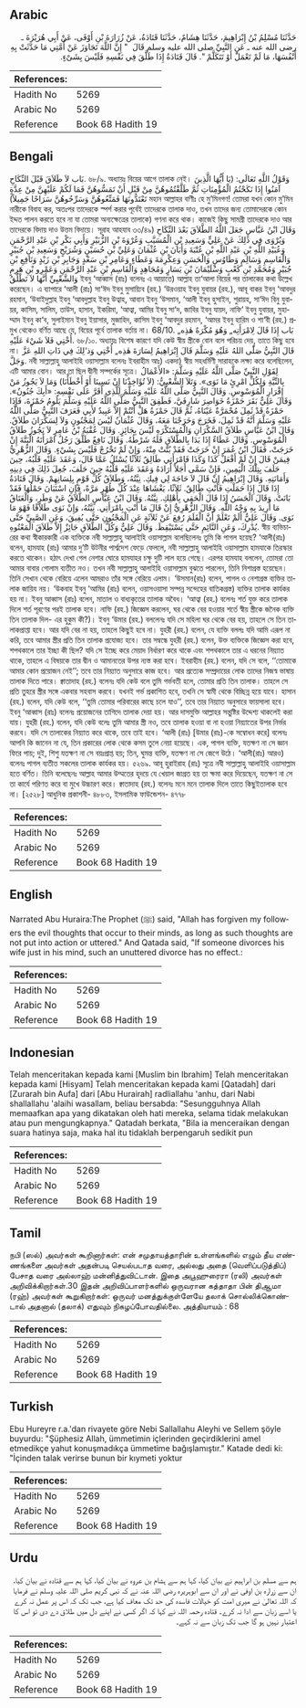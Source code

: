 ## Arabic


<div dir="rtl" lang="ar" style={{fontSize:'larger',backgroundColor:'#f8f9fa',padding:20}}>
حَدَّثَنَا مُسْلِمُ بْنُ إِبْرَاهِيمَ، حَدَّثَنَا هِشَامٌ، حَدَّثَنَا قَتَادَةُ، عَنْ زُرَارَةَ بْنِ أَوْفَى، عَنْ أَبِي هُرَيْرَةَ ـ رضى الله عنه ـ عَنِ النَّبِيِّ صلى الله عليه وسلم قَالَ ‏ "‏ إِنَّ اللَّهَ تَجَاوَزَ عَنْ أُمَّتِي مَا حَدَّثَتْ بِهِ أَنْفُسَهَا، مَا لَمْ تَعْمَلْ أَوْ تَتَكَلَّمْ ‏"‏‏.‏ قَالَ قَتَادَةُ إِذَا طَلَّقَ فِي نَفْسِهِ فَلَيْسَ بِشَىْءٍ‏.‏
</div>
<div style={{backgroundColor:'#f8f9fa',padding:20, marginBottom: 10}}><table> <thead> <tr> <th>References:</th> <th></th> </tr> </thead> <tbody><tr><td>Hadith No</td><td>5269</td></tr><tr><td>Arabic No</td><td>5269</td></tr><tr><td>Reference</td><td>Book 68 Hadith 19</td></tr></tbody></table></div>

## Bengali


<div dir="ltr" lang="bn" style={{fontSize:'larger',backgroundColor:'#f8f9fa',padding:20}}>
بَاب لاَ طَلاَقَ قَبْلَ النِّكَاحِ. ৬৮/৯. অধ্যায়ঃ বিয়ের আগে তালাক নেই। وَقَوْلُ اللَّهِ تَعَالَى: (يَا أَيُّهَا الَّذِينَ آمَنُوا إِذَا نَكَحْتُمُ الْمُؤْمِنَاتِ ثُمَّ طَلَّقْتُمُوهُنَّ مِنْ قَبْلِ أَنْ تَمَسُّوهُنَّ فَمَا لَكُمْ عَلَيْهِنَّ مِنْ عِدَّةٍ تَعْتَدُّونَهَا فَمَتِّعُوهُنَّ وَسَرِّحُوهُنَّ سَرَاحًا جَمِيلاً) মহান আল্লাহর বাণীঃ হে মু’মিনগণ! তোমরা যখন কোন মু’মিন নারীকে বিবাহ কর, অতঃপর তাদেরকে স্পর্শ করার পূর্বেই তাদেরকে তালাক দাও, তখন তাদের জন্য তোমাদেরকে কোন ইদ্দত পালন করতে হবে না যা তোমরা অন্যক্ষেত্রের তালাকে) গণনা করে থাক। কাজেই কিছু সামগ্রী তাদেরকে দাও আর তাদেরকে বিদায় দাও উত্তম বিদায়ে। সূরাহ আহযাব ৩৩/৪৯) وَقَالَ ابْنُ عَبَّاسٍ جَعَلَ اللَّهُ الطَّلاَقَ بَعْدَ النِّكَاحِ وَيُرْوَى فِي ذَلِكَ عَنْ عَلِيٍّ وَسَعِيدِ بْنِ الْمُسَيَّبِ وَعُرْوَةَ بْنِ الزُّبَيْرِ وَأَبِي بَكْرِ بْنِ عَبْدِ الرَّحْمَنِ وَعُبَيْدِ اللَّهِ بْنِ عَبْدِ اللَّهِ بْنِ عُتْبَةَ وَأَبَانَ بْنِ عُثْمَانَ وَعَلِيِّ بْنِ حُسَيْنٍ وَشُرَيْحٍ وَسَعِيدِ بْنِ جُبَيْرٍ وَالْقَاسِمِ وَسَالِمٍ وَطَاوُسٍ وَالْحَسَنِ وَعِكْرِمَةَ وَعَطَاءٍ وَعَامِرِ بْنِ سَعْدٍ وَجَابِرِ بْنِ زَيْدٍ وَنَافِعِ بْنِ جُبَيْرٍ وَمُحَمَّدِ بْنِ كَعْبٍ وَسُلَيْمَانَ بْنِ يَسَارٍ وَمُجَاهِدٍ وَالْقَاسِمِ بْنِ عَبْدِ الرَّحْمَنِ وَعَمْرِو بْنِ هَرِمٍ وَالشَّعْبِيِّ أَنَّهَا لاَ تَطْلُقُ ইবনু ‘আব্বাস (রাঃ) বলেনঃ এ আয়াতে) আল্লাহ তা‘আলা বিয়ের পর তালাকের কথা উল্লেখ করেছেন। এ ব্যাপারে ‘আলী (রাঃ) সা‘ঈদ ইবনু মুসায়্যিব (রহ.) ‘উরওয়াহ ইবনু যুবায়র (রহ.), আবূ বাকর ইবনু ‘আবদুর রহমান, ‘উবাইদুল্লাহ ইবনু ‘আবদুল্লাহ ইবনু উত্বাহ, আবান ইবনু ‘উসমান, ‘আলী ইবনু হুসাইন, শুরায়হ, সা‘ঈদ বিনু যুবায়র, কাসিম, সালিম, তাউস, হাসান, ইকরিমা, ‘আত্বা, আমির ইবনু সা‘দ, জাবির ইবনু যায়দ, নাফি‘ ইবনু যুবায়র, মুহাম্মাদ ইবনু কা‘ব, সুলাইমান ইবনু ইয়াসার, মুজাহিদ, কাসিম ইবনু ‘আবদুর রহমান, ‘আমর ইবনু হারিম ও শা‘বী (রহ.) প্রমুখ থেকেও বর্ণিত আছে যে, বিয়ের পূর্বে তালাক বর্তায় না। 68/10. بَاب إِذَا قَالَ لِامْرَأَتِه„ وَهُوَ مُكْرَهٌ هٰذِه„ أُخْتِي فَلاَ شَيْءَ عَلَيْهِ. ৬৮/১০. অধ্যায়ঃ বিশেষ কারণে যদি কেউ স্বীয় স্ত্রীকে বোন বলে পরিচয় দেয়, তাতে কিছু হবে না। قَالَ النَّبِيُّ صَلّٰى اللهُ عَلَيْهِ وَسَلَّمَ قَالَ إِبْرَاهِيمُ لِسَارَةَ هٰذِه„ أُخْتِي وَذ‘لِكَ فِي ذَاتِ اللهِ عَزَّ وَجَلَّ. নবী সাল্লাল্লাহু আলাইহি ওয়াসাল্লাম বলেনঃ ইবরাহীম আঃ) একদা) স্বীয় সহধর্মিণী সারাহকে লক্ষ্য করে বলেছিলেন, এটি আমার বোন। আর তা ছিল দ্বীনী সম্পর্কের সূত্রে। لِقَوْلِ النَّبِيِّ صَلَّى اللَّهُ عَلَيْهِ وَسَلَّمَ: «الأَعْمَالُ بِالنِّيَّةِ وَلِكُلِّ امْرِئٍ مَا نَوَى». وَتَلاَ الشَّعْبِيُّ: (لاَ تُؤَاخِذْنَا إِنْ نَسِينَا أَوْ أَخْطَأْنَا) وَمَا لاَ يَجُوزُ مَنْ إِقْرَارِ الْمُوَسْوِسِ. وَقَالَ النَّبِيُّ صَلَّى اللَّهُ عَلَيْهِ وَسَلَّمَ لِلَّذِي أَقَرَّ عَلَى نَفْسِهِ: «أَبِكَ جُنُونٌ». وَقَالَ عَلِيٌّ بَقَرَ حَمْزَةُ خَوَاصِرَ شَارِفَيَّ، فَطَفِقَ النَّبِيُّ صَلَّى اللَّهُ عَلَيْهِ وَسَلَّمَ يَلُومُ حَمْزَةَ، فَإِذَا حَمْزَةُ قَدْ ثَمِلَ مُحْمَرَّةٌ عَيْنَاهُ، ثُمَّ قَالَ حَمْزَةُ هَلْ أَنْتُمْ إِلاَّ عَبِيدٌ لأَبِي فَعَرَفَ النَّبِيُّ صَلَّى اللَّهُ عَلَيْهِ وَسَلَّمَ أَنَّهُ قَدْ ثَمِلَ، فَخَرَجَ وَخَرَجْنَا مَعَهُ، وَقَالَ عُثْمَانُ لَيْسَ لِمَجْنُونٍ وَلاَ لِسَكْرَانَ طَلاَقٌ. وَقَالَ ابْنُ عَبَّاسٍ طَلاَقُ السَّكْرَانِ وَالْمُسْتَكْرَهِ لَيْسَ بِجَائِزٍ. وَقَالَ عُقْبَةُ بْنُ عَامِرٍ لاَ يَجُوزُ طَلاَقُ الْمُوَسْوِسِ. وَقَالَ عَطَاءٌ إِذَا بَدَا بِالطَّلاَقِ فَلَهُ شَرْطُهُ. وَقَالَ نَافِعٌ طَلَّقَ رَجُلٌ امْرَأَتَهُ الْبَتَّةَ إِنْ خَرَجَتْ، فَقَالَ ابْنُ عُمَرَ إِنْ خَرَجَتْ فَقَدْ بُتَّتْ مِنْهُ، وَإِنْ لَمْ تَخْرُجْ فَلَيْسَ بِشَيْءٍ. وَقَالَ الزُّهْرِيُّ فِيمَنْ قَالَ إِنْ لَمْ أَفْعَلْ كَذَا وَكَذَا فَامْرَأَتِي طَالِقٌ ثَلاَثًا يُسْئَلُ عَمَّا قَالَ، وَعَقَدَ عَلَيْهِ قَلْبُهُ، حِينَ حَلَفَ بِتِلْكَ الْيَمِينِ، فَإِنْ سَمَّى أَجَلاً أَرَادَهُ وَعَقَدَ عَلَيْهِ قَلْبُهُ حِينَ حَلَفَ، جُعِلَ ذَلِكَ فِي دِينِهِ وَأَمَانَتِهِ. وَقَالَ إِبْرَاهِيمُ إِنْ قَالَ لاَ حَاجَةَ لِي فِيكِ. نِيَّتُهُ، وَطَلاَقُ كُلِّ قَوْمٍ بِلِسَانِهِمْ. وَقَالَ قَتَادَةُ إِذَا قَالَ إِذَا حَمَلْتِ فَأَنْتِ طَالِقٌ. ثَلاَثًا، يَغْشَاهَا عِنْدَ كُلِّ طُهْرٍ مَرَّةً، فَإِنِ اسْتَبَانَ حَمْلُهَا فَقَدْ بَانَتْ. وَقَالَ الْحَسَنُ إِذَا قَالَ الْحَقِي بِأَهْلِكِ. نِيَّتُهُ. وَقَالَ ابْنُ عَبَّاسٍ الطَّلاَقُ عَنْ وَطَرٍ، وَالْعَتَاقُ مَا أُرِيدَ بِهِ وَجْهُ اللَّهِ. وَقَالَ الزُّهْرِيُّ إِنْ قَالَ مَا أَنْتِ بِامْرَأَتِي. نِيَّتُهُ، وَإِنْ نَوَى طَلاَقًا فَهْوَ مَا نَوَى. وَقَالَ عَلِيٌّ أَلَمْ تَعْلَمْ أَنَّ الْقَلَمَ رُفِعَ عَنْ ثَلاَثَةٍ عَنِ الْمَجْنُونِ حَتَّى يُفِيقَ، وَعَنِ الصَّبِيِّ حَتَّى يُدْرِكَ، وَعَنِ النَّائِمِ حَتَّى يَسْتَيْقِظَ. وَقَالَ عَلِيٌّ وَكُلُّ الطَّلاَقِ جَائِزٌ إِلاَّ طَلاَقَ الْمَعْتُوهِ. স্বীয় ব্যভিচারের কথা স্বীকারকারী এক ব্যক্তিকে নবী সাল্লাল্লাহু আলাইহি ওয়াসাল্লাম বলেছিলেনঃ তুমি কি পাগল হয়েছ? ‘আলী(রাঃ) বলেন, হামযাহ (রাঃ) আমার দু’টি উটনীর পার্শ্বদেশ ফেড়ে ফেললে, নবী সাল্লাল্লাহু আলাইহি ওয়াসাল্লাম হামযাকে তিরস্কার করতে থাকেন। হঠাৎ দেখা গেল নেশার ঘোরে হামযাহর চক্ষু দুটি লাল হয়ে গেছে। এরপর হামযাহ বললেন, তোমরা তো আমার বাবার গোলাম ব্যতীত নও। তখন নবী সাল্লাল্লাহু আলাইহি ওয়াসাল্লাম বুঝতে পারলেন, তিনি নিশাগ্রস্ত হয়েছেন। তিনি সেখান থেকে বেরিয়ে এলেন আমরাও তাঁর সঙ্গে বেরিয়ে এলাম। ‘উসমান(রাঃ) বলেন, পাগল ও নেশাগ্রস্ত ব্যক্তির তালাক জায়িয নয়। ‘উকবাহ ইবনু ‘আমির (রাঃ) বলেন, ওয়াসওয়াসা সম্পন্ন সন্দেহের বাতিকগ্রস্ত) ব্যক্তির তালাক কার্যকর হয় না। ইবনু আব্বাস (রাঃ) বলেন, মাতাল ও বাধ্যকৃতের তালাক অবৈধ। ‘আত্বা (রহ.) বলেনঃ শর্ত যুক্ত করে তালাক দিলে শর্ত পূরণের পরই তালাক হবে। নাফি (রহ.) জিজ্ঞেস করলেন, ঘর থেকে বের হওয়ার শর্তে স্বীয় স্ত্রীকে জনৈক ব্যক্তি তিন তালাক দিল- এর হুকুম কী?)। ইবনু ‘উমার (রহ.) বললেনঃ যদি সে মহিলা ঘর থেকে বের হয়, তাহলে সে তিন তালাকপ্রাপ্তা হবে। আর যদি বের না হয়, তাহলে কিছুই হবে না। যুহরী (রহ.) বলেন, যে ব্যক্তি বললঃ যদি আমি এরূপ না করি, তবে আমার স্ত্রীর প্রতি তিন তালাক প্রযোজ্য হবে। তার সম্বন্ধে যুহরী (রহ.) বলেন, উক্ত ব্যক্তিকে জিজ্ঞেস করা হবে, শপথকালে তার ইচ্ছা কী ছিল? যদি সে ইচ্ছে করে মেয়াদ নির্ধারণ করে থাকে এবং শপথকালে তার এ ধরনের নিয়্যাত থাকে, তাহলে এ বিষয়কে তার দ্বীন ও আমানতের উপর ন্যস্ত করা হবে। ইবরাহীম (রহ.) বলেন, যদি সে বলে, ‘‘তোমাকে আমার কোন প্রয়োজন নেই’’; তবে তার নিয়্যাত অনুসারে কাজ হবে। আর প্রত্যেক সম্প্রদায়ের লোক তাদের নিজস্ব ভাষায় তালাক দিতে পারে। ক্বাতাদাহ (রহ.) বলেনঃ যদি কেউ বলে তুমি গর্ভবতী হলে, তোমার প্রতি তিন তালাক। তাহলে সে প্রতি তুহরে স্ত্রীর সঙ্গে একবার সহবাস করবে। যখনই গর্ভ প্রকাশিত হবে, তখনি সে স্বামী থেকে বিচ্ছিন্ন হয়ে যাবে। হাসান (রহ.) বলেন, যদি কেউ বলে, ‘‘তুমি তোমার পরিবারের কাছে চলে যাও’’, তবে তার নিয়্যাত অনুসারে ফায়সালা হবে। ইবনু ‘আব্বাস (রাঃ) বলেনঃ প্রয়োজনের তাগিদে তালাক দেয়া হয়। আর দাসমুক্তি আল্লাহর সন্তুষ্টির উদ্দেশ্য থাকলেই করা যায়। যুহরী (রহ.) বলেন, যদি কেউ বলেঃ তুমি আমার স্ত্রী নও, তবে তালাক হওয়া বা না হওয়া নিয়্যাতের উপর নির্ভর করবে। যদি সে তালাকের নিয়্যাত করে থাকে, তবে তাই হবে। ‘আলী (রাঃ) [উমার (রাঃ)-কে সম্বোধন করে] বলেনঃ আপনি কি জানেন না যে, তিন প্রকারের লোক থেকে কসম তুলে নেয়া হয়েছে। এক, পাগল ব্যক্তি, যতক্ষণ না সে জ্ঞান ফিরে পায়; দুই, শিশু যতক্ষণ না সে বয়ঃপ্রাপ্ত হয়; তিন, ঘুমন্ত ব্যক্তি, যতক্ষণ না সে জেগে উঠে। ‘আলী(রাঃ) আরও) বলেনঃ পাগল ব্যতীত সকলের তালাক কার্যকর হয়। ৫২৬৯. আবূ হুরাইরাহ (রাঃ) সূত্রে নবী সাল্লাল্লাহু আলাইহি ওয়াসাল্লাম হতে বর্ণিত। তিনি বলেছেনঃ আল্লাহ আমার উম্মতের হৃদয়ে যে খেয়াল জাগ্রত হয় তা ক্ষমা করে দিয়েছেন, যতক্ষণ না সে তা কার্যে পরিণত করে বা মুখে উচ্চারণ করে। ক্বাতাদাহ (রহ.) বলেনঃ মনে মনে তালাক দিলে তাতে কিছুইতালাক হবে না। [২৫২৮] আধুনিক প্রকাশনী- ৪৮৮৩, ইসলামিক ফাউন্ডেশন- ৪৭৭৮
</div>
<div style={{backgroundColor:'#f8f9fa',padding:20, marginBottom: 10}}><table> <thead> <tr> <th>References:</th> <th></th> </tr> </thead> <tbody><tr><td>Hadith No</td><td>5269</td></tr><tr><td>Arabic No</td><td>5269</td></tr><tr><td>Reference</td><td>Book 68 Hadith 19</td></tr></tbody></table></div>

## English


<div dir="ltr" lang="en" style={{fontSize:'larger',backgroundColor:'#f8f9fa',padding:20}}>
Narrated Abu Huraira:The Prophet (ﷺ) said, "Allah has forgiven my followers the evil thoughts that occur to their minds, as long as such thoughts are not put into action or uttered." And Qatada said, "If someone divorces his wife just in his mind, such an unuttered divorce has no effect.:
</div>
<div style={{backgroundColor:'#f8f9fa',padding:20, marginBottom: 10}}><table> <thead> <tr> <th>References:</th> <th></th> </tr> </thead> <tbody><tr><td>Hadith No</td><td>5269</td></tr><tr><td>Arabic No</td><td>5269</td></tr><tr><td>Reference</td><td>Book 68 Hadith 19</td></tr></tbody></table></div>

## Indonesian


<div dir="ltr" lang="id" style={{fontSize:'larger',backgroundColor:'#f8f9fa',padding:20}}>
Telah menceritakan kepada kami [Muslim bin Ibrahim] Telah menceritakan kepada kami [Hisyam] Telah menceritakan kepada kami [Qatadah] dari [Zurarah bin Aufa] dari [Abu Hurairah] radliallahu 'anhu, dari Nabi shallallahu 'alaihi wasallam, beliau bersabda: "Sesungguhnya Allah memaafkan apa yang dikatakan oleh hati mereka, selama tidak melakukan atau pun mengungkapnya." Qatadah berkata, "Bila ia menceraikan dengan suara hatinya saja, maka hal itu tidaklah berpengaruh sedikit pun
</div>
<div style={{backgroundColor:'#f8f9fa',padding:20, marginBottom: 10}}><table> <thead> <tr> <th>References:</th> <th></th> </tr> </thead> <tbody><tr><td>Hadith No</td><td>5269</td></tr><tr><td>Arabic No</td><td>5269</td></tr><tr><td>Reference</td><td>Book 68 Hadith 19</td></tr></tbody></table></div>

## Tamil


<div dir="ltr" lang="ta" style={{fontSize:'larger',backgroundColor:'#f8f9fa',padding:20}}>
நபி (ஸல்) அவர்கள் கூறினார்கள்: என் சமுதாயத்தாரின் உள்ளங்களில் எழும் தீய எண்ணங்களை அவர்கள் அதன்படி செயல்படாத வரை, அல்லது அதை (வெளிப்படுத்திப்) பேசாத வரை அல்லாஹ் மன்னித்துவிட்டான். இதை அபூஹுரைரா (ரலி) அவர்கள் அறிவிக்கிறார்கள்.30 இதன் அறிவிப்பாளர்களில் ஒருவரான கத்தாதா பின் திஆமா (ரஹ்) அவர்கள் கூறுகிறார்கள்: ஒருவர் மனத்துக்குள்ளேயே தலாக் சொல்லிக்கொண்டால் அதனால் (தலாக்) எதுவும் நிகழப்போவதில்லை. அத்தியாயம் : 68
</div>
<div style={{backgroundColor:'#f8f9fa',padding:20, marginBottom: 10}}><table> <thead> <tr> <th>References:</th> <th></th> </tr> </thead> <tbody><tr><td>Hadith No</td><td>5269</td></tr><tr><td>Arabic No</td><td>5269</td></tr><tr><td>Reference</td><td>Book 68 Hadith 19</td></tr></tbody></table></div>

## Turkish


<div dir="ltr" lang="tr" style={{fontSize:'larger',backgroundColor:'#f8f9fa',padding:20}}>
Ebu Hureyre r.a.'dan rivayete göre Nebi Sallallahu Aleyhi ve Sellem şöyle buyurdu: "Şüphesiz Allah, ümmetimin içlerinden geçirdiklerini amel etmedikçe yahut konuşmadıkça ümmetime bağışlamıştır." Katade dedi ki: "İçinden talak verirse bunun bir kıymeti yoktur
</div>
<div style={{backgroundColor:'#f8f9fa',padding:20, marginBottom: 10}}><table> <thead> <tr> <th>References:</th> <th></th> </tr> </thead> <tbody><tr><td>Hadith No</td><td>5269</td></tr><tr><td>Arabic No</td><td>5269</td></tr><tr><td>Reference</td><td>Book 68 Hadith 19</td></tr></tbody></table></div>

## Urdu


<div dir="rtl" lang="ur" style={{fontSize:'larger',backgroundColor:'#f8f9fa',padding:20}}>
ہم سے مسلم بن ابراہیم نے بیان کیا، کہا ہم سے ہشام بن عروہ نے بیان کیا، کہا ہم سے قتادہ نے بیان کیا، ان سے زرارہ بن اوفی نے اور ان سے ابوہریرہ رضی اللہ عنہ نے کہ نبی کریم صلی اللہ علیہ وسلم نے فرمایا کہ اللہ تعالیٰ نے میری امت کو خیالات فاسدہ کی حد تک معاف کیا ہے، جب تک کہ اس پر عمل نہ کرے یا اسے زبان سے ادا نہ کرے۔ قتادہ رحمہ اللہ نے کہا کہ اگر کسی نے اپنے دل میں طلاق دے دی تو اس کا اعتبار نہیں ہو گا جب تک زبان سے نہ کہے۔
</div>
<div style={{backgroundColor:'#f8f9fa',padding:20, marginBottom: 10}}><table> <thead> <tr> <th>References:</th> <th></th> </tr> </thead> <tbody><tr><td>Hadith No</td><td>5269</td></tr><tr><td>Arabic No</td><td>5269</td></tr><tr><td>Reference</td><td>Book 68 Hadith 19</td></tr></tbody></table></div>